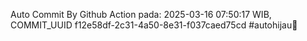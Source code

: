 Auto Commit By Github Action pada: 2025-03-16 07:50:17 WIB, COMMIT_UUID f12e58df-2c31-4a50-8e31-f037caed75cd #autohijau🗿

